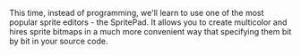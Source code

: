 This time, instead of programming, we'll learn to use one of the most popular sprite editors - the SpritePad.
It allows you to create multicolor and hires sprite bitmaps in a much more convenient way that specifying them bit by bit in your source code.